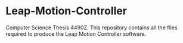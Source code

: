 Leap-Motion-Controller
======================

Computer Science Thesis 4490Z. This repository contains all the files required to produce the Leap Motion Controller software.

